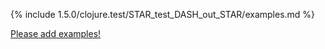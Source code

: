{% include 1.5.0/clojure.test/STAR_test_DASH_out_STAR/examples.md %}

[Please add examples!](https://github.com/arrdem/grimoire/edit/master/_includes/1.6.0/clojure.test/STAR_test_DASH_out_STAR/examples.md)
